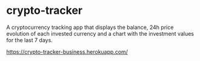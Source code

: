 # crypto-tracker

A cryptocurrency tracking app that displays the balance, 24h price evolution of each invested currency and a chart with the investment values for the last 7 days.

https://crypto-tracker-business.herokuapp.com/

